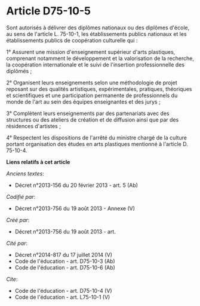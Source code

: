 # Article D75-10-5

Sont autorisés à délivrer des diplômes nationaux ou des diplômes d'école, au sens de l'article L. 75-10-1, les établissements
publics nationaux et les établissements publics de coopération culturelle qui : 

1° Assurent une mission d'enseignement supérieur d'arts plastiques, comprenant notamment le développement et la valorisation
de la recherche, la coopération internationale et le suivi de l'insertion professionnelle des diplômés ; 

2° Organisent leurs enseignements selon une méthodologie de projet reposant sur des qualités artistiques, expérimentales,
pratiques, théoriques et scientifiques et une participation permanente de professionnels du monde de l'art au sein des
équipes enseignantes et des jurys ; 

3° Complètent leurs enseignements par des partenariats avec des structures ou des ateliers de création et de diffusion ainsi
que par des résidences d'artistes ; 

4° Respectent les dispositions de l'arrêté du ministre chargé de la culture portant organisation des études en arts
plastiques mentionné à l'article D. 75-10-4.

**Liens relatifs à cet article**

_Anciens textes_:

  - Décret n°2013-156 du 20 février 2013 - art. 5 (Ab)

_Codifié par_:

  - Décret n°2013-756 du 19 août 2013 -  Annexe (V)

_Créé par_:

  - Décret n°2013-756 du 19 août 2013 - art.

_Cité par_:

  - Décret n°2014-817 du 17 juillet 2014 (V)
  - Code de l'éducation - art. D75-10-3 (Ab)
  - Code de l'éducation - art. D75-10-6 (Ab)

_Cite_:

  - Code de l'éducation - art. D75-10-4 (V)
  - Code de l'éducation - art. L75-10-1 (V)
